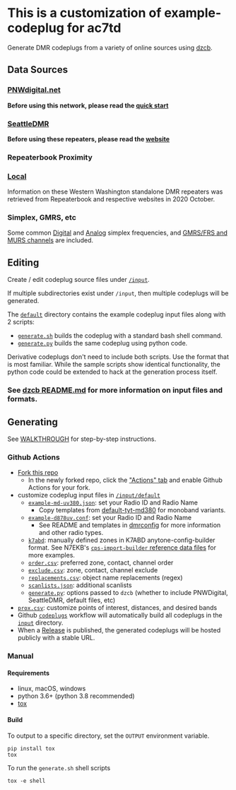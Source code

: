 # This is a customization of example-codeplug for ac7td

Generate DMR codeplugs from a variety of online sources using
[dzcb](https://github.com/mycodeplug/dzcb).

## Data Sources

### [PNWdigital.net](http://PNWDigital.net)

**Before using this network, please read the [quick start](http://www.pnwdigital.net/quick-start.html)**

### [SeattleDMR](https://seattledmr.org/)

**Before using these repeaters, please read the [website](https://seattledmr.org)**

### Repeaterbook Proximity

### [Local](https://github.com/mycodeplug/dzcb/blob/main/src/dzcb/data/k7abd/Digital-Repeaters__Local.csv)

Information on these Western Washington standalone DMR repeaters was
retrieved from Repeaterbook and respective websites in 2020 October.

### Simplex, GMRS, etc

Some common [Digital](https://github.com/mycodeplug/dzcb/blob/main/src/dzcb/data/k7abd/Digital-Others__Simplex.csv)
and [Analog](https://github.com/mycodeplug/dzcb/blob/main/src/dzcb/data/k7abd/Analog__Simplex.csv) simplex frequencies,
and [GMRS/FRS and MURS channels](https://github.com/mycodeplug/dzcb/blob/main/src/dzcb/data/k7abd/Analog__Unlicensed.csv) are included.

## Editing

Create / edit codeplug source files under [`/input`](/input).

If multiple subdirectories exist under `/input`, then multiple
codeplugs will be generated.

The [`default`](./input/default) directory contains the example codeplug
input files along with 2 scripts:

  * [`generate.sh`](./input/default/generate.sh) builds the codeplug with a
    standard bash shell command.
  * [`generate.py`](./input/default/generate.py) builds the same codeplug
    using python code.

Derivative codeplugs don't need to include both scripts. Use the format
that is most familiar. While the sample scripts show identical functionality,
the python code could be extended to hack at the generation process itself.

### See [dzcb README.md](https://github.com/mycodeplug/dzcb#dzcb) for more information on input files and formats.

## Generating

See [WALKTHROUGH](https://github.com/mycodeplug/dzcb/blob/main/doc/WALKTHROUGH.md#example-codeplug-walkthough)
for step-by-step instructions.

### Github Actions

* [Fork this repo](../../fork)
  * In the newly forked repo, click the ["Actions" tab](../../actions) and
    enable Github Actions for your fork.
* customize codeplug input files in [`/input/default`](./input/default)
  * [`example-md-uv380.json`](./input/default/example-md-uv380.json#L189-L193):
    set your Radio ID and Radio Name
    * Copy templates from
      [default-tyt-md380](https://github.com/mycodeplug/dzcb/blob/main/codeplug/default-tyt-md380)
      for monoband variants.
  * [`example-d878uv.conf`](./input/default/example-d878uv.conf):
    set your Radio ID and Radio Name
    * See README and templates in
      [dmrconfig](https://github.com/mycodeplug/dzcb/blob/main/src/dzcb/data/dmrconfig)
      for more information and other radio types.
  * [`k7abd`](./input/default/k7abd): manually defined zones in
    K7ABD anytone-config-builder format. See N7EKB's
    [`cps-import-builder` reference data files](https://github.com/n7ekb/cps-import-builder/tree/main/reference_data_files/N7EKB_shared_files)
    for more examples.
  * [`order.csv`](./input/default/order.csv): preferred zone, contact, channel order
  * [`exclude.csv`](./input/default/exclude.csv): zone, contact, channel exclude
  * [`replacements.csv`](./input/default/replacements.csv): object name replacements (regex)
  * [`scanlists.json`](./input/default/scanlists.json): additional scanlists
  * [`generate.py`](./input/default/generate.py): options passed to `dzcb` (whether
    to include PNWDigital, SeattleDMR, default files, etc)
* [`prox.csv`](./input/default/prox.csv): customize points of
    interest, distances, and desired bands
* Github [`codeplugs`](.github/workflows/codeplugs.yml) workflow
  will automatically build all codeplugs in the [`input`](./input) directory.
* When a [Release](../../releases) is published, the generated
  codeplugs will be hosted publicly with a stable URL.

### Manual

#### Requirements

* linux, macOS, windows
* python 3.6+ (python 3.8 recommended)
* [tox](https://tox.readthedocs.io/en/latest/)

#### Build

To output to a specific directory, set the `OUTPUT` environment variable.

```
pip install tox
tox
```

To run the `generate.sh` shell scripts

```
tox -e shell
```
